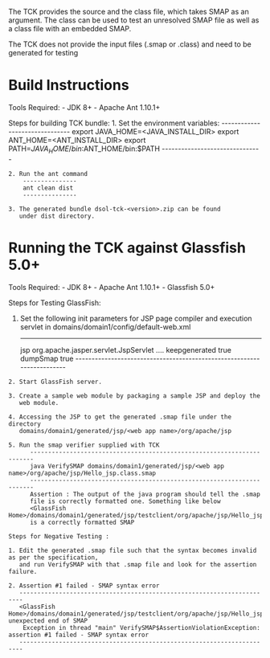 The TCK provides the source and the class file, which takes SMAP as an 
argument. The class can be used to test an unresolved SMAP file as well 
as a class file with an embedded SMAP.

The TCK does not provide the input files (.smap or .class) and need to 
be generated for testing

Build Instructions
====================

  Tools Required:
    - JDK 8+
    - Apache Ant 1.10.1+

  Steps for building TCK bundle:
    1. Set the environment variables:
       -------------------------------
       export JAVA_HOME=<JAVA_INSTALL_DIR>
       export ANT_HOME=<ANT_INSTALL_DIR>
       export PATH=$JAVA_HOME/bin:$ANT_HOME/bin:$PATH
       -------------------------------

    2. Run the ant command
        ---------------
        ant clean dist
        ---------------
   
    3. The generated bundle dsol-tck-<version>.zip can be found 
       under dist directory.
  
Running the TCK against Glassfish 5.0+
========================================
  Tools Required:
    - JDK 8+
    - Apache Ant 1.10.1+
    - Glassfish 5.0+
  
  Steps for Testing GlassFish:

   1. Set the following init parameters for JSP page compiler and execution 
      servlet in domains/domain1/config/default-web.xml

      -----------------------------------------------------------------------
      <servlet>
        <servlet-name>jsp</servlet-name>
        <servlet-class>
           org.apache.jasper.servlet.JspServlet
        </servlet-class>
        ....
        <init-param>
          <param-name>keepgenerated</param-name>
          <param-value>true</param-value>
        </init-param>
        <init-param>
          <param-name>dumpSmap</param-name>
          <param-value>true</param-value>
        </init-param>
      -----------------------------------------------------------------------

    2. Start GlassFish server.

    3. Create a sample web module by packaging a sample JSP and deploy the 
       web module.

    4. Accessing the JSP to get the generated .smap file under the directory
       domains/domain1/generated/jsp/<web app name>/org/apache/jsp

    5. Run the smap verifier supplied with TCK
          -----------------------------------------------------------------------
          java VerifySMAP domains/domain1/generated/jsp/<web app name>/org/apache/jsp/Hello_jsp.class.smap
          -----------------------------------------------------------------------
          Assertion : The output of the java program should tell the .smap 
          file is correctly formatted one. Something like below 
          <GlassFish Home>/domains/domain1/generated/jsp/testclient/org/apache/jsp/Hello_jsp.class.smap
          is a correctly formatted SMAP

    Steps for Negative Testing :

    1. Edit the generated .smap file such that the syntax becomes invalid as per the specification, 
       and run VerifySMAP with that .smap file and look for the assertion failure. 

    2. Assertion #1 failed - SMAP syntax error
       -----------------------------------------------------------------------
       <GlassFish Home>/domains/domain1/generated/jsp/testclient/org/apache/jsp/Hello_jsp.class.smap:14: unexpected end of SMAP
        Exception in thread "main" VerifySMAP$AssertionViolationException: assertion #1 failed - SMAP syntax error
       -----------------------------------------------------------------------
